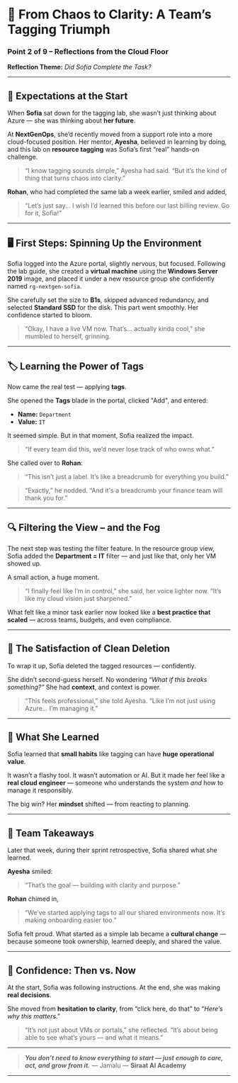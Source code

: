 # 🧠 From Chaos to Clarity: A Team’s Tagging Triumph

### Point 2 of 9 – Reflections from the Cloud Floor

**Reflection Theme:** *Did Sofia Complete the Task?*

---

## 🌟 Expectations at the Start

When **Sofia** sat down for the tagging lab, she wasn’t just thinking about Azure — she was thinking about **her future**.

At **NextGenOps**, she’d recently moved from a support role into a more cloud-focused position. Her mentor, **Ayesha**, believed in learning by doing, and this lab on **resource tagging** was Sofia’s first “real” hands-on challenge.

> “I know tagging sounds simple,” Ayesha had said. “But it’s the kind of thing that turns chaos into clarity.”

**Rohan**, who had completed the same lab a week earlier, smiled and added,

> “Let’s just say... I wish I’d learned this before our last billing review. Go for it, Sofia!”

---

## 🖥️ First Steps: Spinning Up the Environment

Sofia logged into the Azure portal, slightly nervous, but focused. Following the lab guide, she created a **virtual machine** using the **Windows Server 2019** image, and placed it under a new resource group she confidently named `rg-nextgen-sofia`.

She carefully set the size to **B1s**, skipped advanced redundancy, and selected **Standard SSD** for the disk.
This part went smoothly. Her confidence started to bloom.

> “Okay, I have a live VM now. That’s... actually kinda cool,” she mumbled to herself, grinning.

---

## 🏷️ Learning the Power of Tags

Now came the real test — applying **tags**.

She opened the **Tags** blade in the portal, clicked "Add", and entered:

* **Name:** `Department`
* **Value:** `IT`

It seemed simple. But in that moment, Sofia realized the impact.

> “If every team did this, we’d never lose track of who owns what.”

She called over to **Rohan**:

> “This isn’t just a label. It’s like a breadcrumb for everything you build.”

> “Exactly,” he nodded. “And it's a breadcrumb your finance team will thank you for.”

---

## 🔍 Filtering the View – and the Fog

The next step was testing the filter feature. In the resource group view, Sofia added the **Department = IT** filter — and just like that, only her VM showed up.

A small action, a huge moment.

> “I finally feel like I’m in control,” she said, her voice lighter now.
> “It’s like my cloud vision just sharpened.”

What felt like a minor task earlier now looked like a **best practice that scaled** — across teams, budgets, and even compliance.

---

## 🧹 The Satisfaction of Clean Deletion

To wrap it up, Sofia deleted the tagged resources — confidently.

She didn’t second-guess herself.
No wondering *“What if this breaks something?”*
She had **context**, and context is power.

> “This feels professional,” she told Ayesha. “Like I’m not just using Azure… I’m managing it.”

---

## 🎯 What She Learned

Sofia learned that **small habits** like tagging can have **huge operational value**.

It wasn’t a flashy tool. It wasn’t automation or AI. But it made her feel like a **real cloud engineer** — someone who understands the system *and* how to manage it responsibly.

The big win?
Her **mindset** shifted — from reacting to planning.

---

## 💬 Team Takeaways

Later that week, during their sprint retrospective, Sofia shared what she learned.

**Ayesha** smiled:

> “That’s the goal — building with clarity and purpose.”

**Rohan** chimed in,

> “We’ve started applying tags to all our shared environments now. It’s making onboarding easier too.”

Sofia felt proud. What started as a simple lab became a **cultural change** — because someone took ownership, learned deeply, and shared the value.

---

## 🔄 Confidence: Then vs. Now

At the start, Sofia was following instructions.
At the end, she was making **real decisions**.

She moved from **hesitation to clarity**, from “click here, do that” to “*Here’s why this matters*.”

> “It’s not just about VMs or portals,” she reflected.
> “It’s about being able to see what’s yours — and what it means.”

---

> ***You don’t need to know everything to start — just enough to care, act, and grow from it.***
> — Jamalu
> — **Siraat AI Academy**

---

